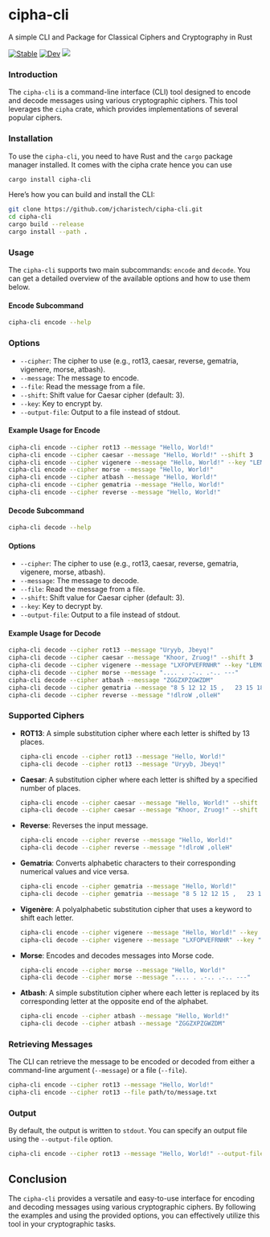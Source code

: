 # cipha-cli
A simple CLI and Package for Classical Ciphers and Cryptography in Rust

[![Stable](https://img.shields.io/badge/docs-stable-blue.svg)](https://jcharistech.github.io/cipha/cipha/)
[![Dev](https://img.shields.io/badge/docs-dev-blue.svg)](https://jcharistech.github.io/cipha/cipha/)
[![](https://img.shields.io/crates/v/cipha-cli.svg)](https://crates.io/crates/cipha-cli)

### Introduction

The `cipha-cli` is a command-line interface (CLI) tool designed to encode and decode messages using various cryptographic ciphers. This tool leverages the `cipha` crate, which provides implementations of several popular ciphers.

### Installation

To use the `cipha-cli`, you need to have Rust and the `cargo` package manager installed. It comes with the cipha crate
hence you can use
```bash
cargo install cipha-cli
```

Here’s how you can build and install the CLI:

```bash
git clone https://github.com/jcharistech/cipha-cli.git
cd cipha-cli
cargo build --release
cargo install --path .
```

### Usage

The `cipha-cli` supports two main subcommands: `encode` and `decode`. 
You can get a detailed overview of the available options and how to use them below.

#### Encode Subcommand

```bash
cipha-cli encode --help
```


### Options

- `--cipher`: The cipher to use (e.g., rot13, caesar, reverse, gematria, vigenere, morse, atbash).
- `--message`: The message to encode.
- `--file`: Read the message from a file.
- `--shift`: Shift value for Caesar cipher (default: 3).
- `--key`: Key to encrypt by.
- `--output-file`: Output to a file instead of stdout.


#### Example Usage for Encode

```bash
cipha-cli encode --cipher rot13 --message "Hello, World!"
cipha-cli encode --cipher caesar --message "Hello, World!" --shift 3
cipha-cli encode --cipher vigenere --message "Hello, World!" --key "LEMON"
cipha-cli encode --cipher morse --message "Hello, World!"
cipha-cli encode --cipher atbash --message "Hello, World!"
cipha-cli encode --cipher gematria --message "Hello, World!"
cipha-cli encode --cipher reverse --message "Hello, World!"
```

#### Decode Subcommand

```bash
cipha-cli decode --help
```


#### Options

- `--cipher`: The cipher to use (e.g., rot13, caesar, reverse, gematria, vigenere, morse, atbash).
- `--message`: The message to decode.
- `--file`: Read the message from a file.
- `--shift`: Shift value for Caesar cipher (default: 3).
- `--key`: Key to decrypt by.
- `--output-file`: Output to a file instead of stdout.


#### Example Usage for Decode

```bash
cipha-cli decode --cipher rot13 --message "Uryyb, Jbeyq!"
cipha-cli decode --cipher caesar --message "Khoor, Zruog!" --shift 3
cipha-cli decode --cipher vigenere --message "LXFOPVEFRNHR" --key "LEMON"
cipha-cli decode --cipher morse --message ".... . .-.. .-.. ---"
cipha-cli decode --cipher atbash --message "ZGGZXPZGWZDM"
cipha-cli decode --cipher gematria --message "8 5 12 12 15 ,   23 15 18 12 4 !"
cipha-cli decode --cipher reverse --message "!dlroW ,olleH"
```

### Supported Ciphers

- **ROT13**: A simple substitution cipher where each letter is shifted by 13 places.
  ```bash
  cipha-cli encode --cipher rot13 --message "Hello, World!"
  cipha-cli decode --cipher rot13 --message "Uryyb, Jbeyq!"
  ```

- **Caesar**: A substitution cipher where each letter is shifted by a specified number of places.
  ```bash
  cipha-cli encode --cipher caesar --message "Hello, World!" --shift 3
  cipha-cli decode --cipher caesar --message "Khoor, Zruog!" --shift 3
  ```

- **Reverse**: Reverses the input message.
  ```bash
  cipha-cli encode --cipher reverse --message "Hello, World!"
  cipha-cli decode --cipher reverse --message "!dlroW ,olleH"
  ```

- **Gematria**: Converts alphabetic characters to their corresponding numerical values and vice versa.
  ```bash
  cipha-cli encode --cipher gematria --message "Hello, World!"
  cipha-cli decode --cipher gematria --message "8 5 12 12 15 ,   23 15 18 12 4 !"
  ```

- **Vigenère**: A polyalphabetic substitution cipher that uses a keyword to shift each letter.
  ```bash
  cipha-cli encode --cipher vigenere --message "Hello, World!" --key "LEMON"
  cipha-cli decode --cipher vigenere --message "LXFOPVEFRNHR" --key "LEMON"
  ```

- **Morse**: Encodes and decodes messages into Morse code.
  ```bash
  cipha-cli encode --cipher morse --message "Hello, World!"
  cipha-cli decode --cipher morse --message ".... . .-.. .-.. ---"
  ```

- **Atbash**: A simple substitution cipher where each letter is replaced by its corresponding letter at the opposite end of the alphabet.
  ```bash
  cipha-cli encode --cipher atbash --message "Hello, World!"
  cipha-cli decode --cipher atbash --message "ZGGZXPZGWZDM"
  ```

### Retrieving Messages

The CLI can retrieve the message to be encoded or decoded from either a command-line argument (`--message`) or a file (`--file`).

```bash
cipha-cli encode --cipher rot13 --message "Hello, World!"
cipha-cli encode --cipher rot13 --file path/to/message.txt
```

### Output

By default, the output is written to `stdout`. You can specify an output file using the `--output-file` option.

```bash
cipha-cli encode --cipher rot13 --message "Hello, World!" --output-file output.txt
```



## Conclusion

The `cipha-cli` provides a versatile and easy-to-use interface for encoding and decoding messages using various cryptographic ciphers. By following the examples and using the provided options, you can effectively utilize this tool in your cryptographic tasks.